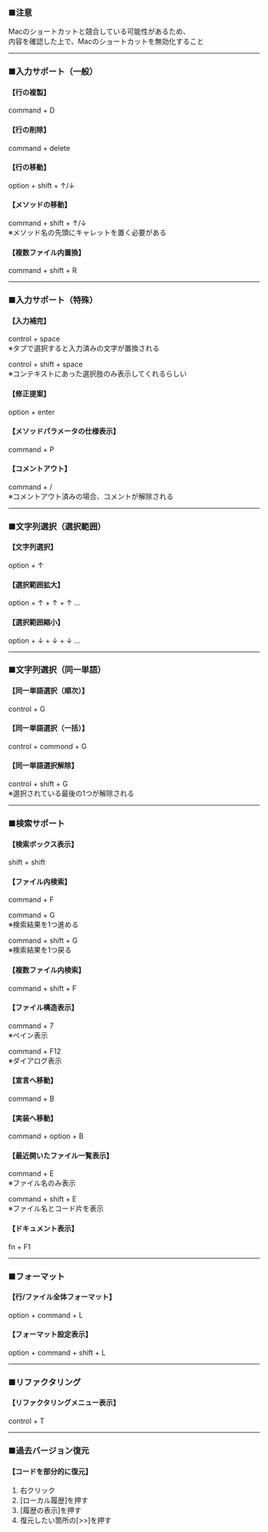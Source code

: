### ■注意
Macのショートカットと競合している可能性があるため、  
内容を確認した上で、Macのショートカットを無効化すること

---

### ■入力サポート（一般）
#### 【行の複製】
command + D

#### 【行の削除】
command + delete

#### 【行の移動】
option + shift + ↑/↓

#### 【メソッドの移動】
command + shift + ↑/↓  
※メソッド名の先頭にキャレットを置く必要がある

#### 【複数ファイル内置換】
command + shift + R

---

### ■入力サポート（特殊）
#### 【入力補完】
control + space  
※タブで選択すると入力済みの文字が置換される

control + shift + space  
※コンテキストにあった選択肢のみ表示してくれるらしい

#### 【修正提案】
option + enter

#### 【メソッドパラメータの仕様表示】
command + P

#### 【コメントアウト】
command + /  
※コメントアウト済みの場合、コメントが解除される

---

### ■文字列選択（選択範囲）
#### 【文字列選択】
option + ↑

#### 【選択範囲拡大】
option + ↑ + ↑ + ↑ ...

#### 【選択範囲縮小】
option + ↓ + ↓ + ↓ ...

---

### ■文字列選択（同一単語）
#### 【同一単語選択（順次）】
control + G

#### 【同一単語選択（一括）】
control + commond + G

#### 【同一単語選択解除】
control + shift + G  
※選択されている最後の1つが解除される

---

### ■検索サポート
#### 【検索ボックス表示】
shift + shift

#### 【ファイル内検索】
command + F

command + G  
※検索結果を1つ進める

command + shift + G  
※検索結果を1つ戻る

#### 【複数ファイル内検索】
command + shift + F

#### 【ファイル構造表示】
command + 7  
※ペイン表示

command + F12  
※ダイアログ表示

#### 【宣言へ移動】
command + B

#### 【実装へ移動】
command + option + B

#### 【最近開いたファイル一覧表示】
command + E  
※ファイル名のみ表示

command + shift + E  
※ファイル名とコード片を表示

#### 【ドキュメント表示】
fn + F1

---

### ■フォーマット
#### 【行/ファイル全体フォーマット】
option + command + L

#### 【フォーマット設定表示】
option + command + shift + L

---

### ■リファクタリング
#### 【リファクタリングメニュー表示】
control + T

---

### ■過去バージョン復元
#### 【コードを部分的に復元】
1. 右クリック
2. [ローカル履歴]を押す
3. [履歴の表示]を押す
4. 復元したい箇所の[>>]を押す
